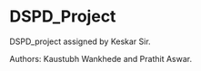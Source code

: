 # DSPD_Project
DSPD_project assigned by Keskar Sir.

Authors: Kaustubh Wankhede and Prathit Aswar.



